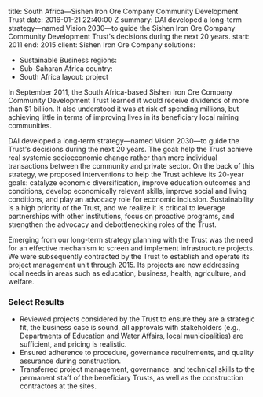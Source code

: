 
title: South Africa—Sishen Iron Ore Company Community Development Trust
date: 2016-01-21 22:40:00 Z
summary: DAI developed a long-term strategy—named Vision 2030—to guide the Sishen
  Iron Ore Company Community Development Trust's decisions during the next 20 years.
start: 2011
end: 2015
client: Sishen Iron Ore Company
solutions:
- Sustainable Business
regions:
- Sub-Saharan Africa
country:
- South Africa
layout: project


In September 2011, the South Africa-based Sishen Iron Ore Company Community Development Trust learned it would receive dividends of more than $1 billion. It also understood it was at risk of spending millions, but achieving little in terms of improving lives in its beneficiary local mining communities.

DAI developed a long-term strategy—named Vision 2030—to guide the Trust's decisions during the next 20 years. The goal: help the Trust achieve real systemic socioeconomic change rather than mere individual transactions between the community and private sector. On the back of this strategy, we proposed interventions to help the Trust achieve its 20-year goals: catalyze economic diversification, improve education outcomes and conditions, develop economically relevant skills, improve social and living conditions, and play an advocacy role for economic inclusion. Sustainability is a high priority of the Trust, and we realize it is critical to leverage partnerships with other institutions, focus on proactive programs, and strengthen the advocacy and debottlenecking roles of the Trust.

Emerging from our long-term strategy planning with the Trust was the need for an effective mechanism to screen and implement infrastructure projects. We were subsequently contracted by the Trust to establish and operate its project management unit through 2015. Its projects are now addressing local needs in areas such as education, business, health, agriculture, and welfare.

### Select Results

* Reviewed projects considered by the Trust to ensure they are a strategic fit, the business case is sound, all approvals with stakeholders (e.g., Departments of Education and Water Affairs, local municipalities) are sufficient, and pricing is realistic.
* Ensured adherence to procedure, governance requirements, and quality assurance during construction.
* Transferred project management, governance, and technical skills to the permanent staff of the beneficiary Trusts, as well as the construction contractors at the sites.
